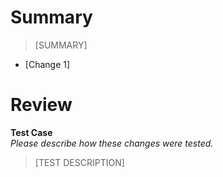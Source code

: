 # Summary

> [SUMMARY]

- [Change 1]

# Review

**Test Case** <br>
*Please describe how these changes were tested.*
> [TEST DESCRIPTION]
